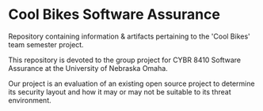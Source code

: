 # Cool Bikes Software Assurance
Repository containing information &amp; artifacts pertaining to the 'Cool Bikes' team semester project.

This repository is devoted to the group project for CYBR 8410 Software Assurance at the University of Nebraska Omaha. 

Our project is an evaluation of an existing open source project to determine its security layout and how it may or may not be suitable to its threat environment. 
